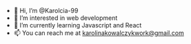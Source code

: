 - 👋 Hi, I’m @Karolcia-99
- 👀 I’m interested in web development
- 🌱 I’m currently learning Javascript and React
- 📫 You can reach me at karolinakowalczykwork@gmail.com

<!---
Karolcia-99/Karolcia-99 is a ✨ special ✨ repository because its `README.md` (this file) appears on your GitHub profile.
You can click the Preview link to take a look at your changes.
--->
